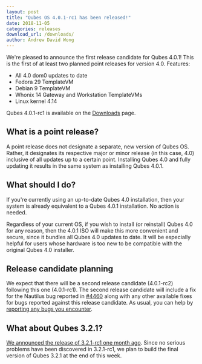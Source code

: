 ```yaml
---
layout: post
title: "Qubes OS 4.0.1-rc1 has been released!"
date: 2018-11-05
categories: releases
download_url: /downloads/
author: Andrew David Wong
---
```


We're pleased to announce the first release candidate for Qubes 4.0.1!
This is the first of at least two planned point releases for version 4.0.
Features:

- All 4.0 dom0 updates to date
- Fedora 29 TemplateVM
- Debian 9 TemplateVM
- Whonix 14 Gateway and Workstation TemplateVMs
- Linux kernel 4.14

Qubes 4.0.1-rc1 is available on the [Downloads] page.


What is a point release?
------------------------

A point release does not designate a separate, new version of Qubes OS.
Rather, it designates its respective major or minor release (in this
case, 4.0) inclusive of all updates up to a certain point. Installing
Qubes 4.0 and fully updating it results in the same system as installing
Qubes 4.0.1.


What should I do?
-----------------

If you're currently using an up-to-date Qubes 4.0 installation, then
your system is already equivalent to a Qubes 4.0.1 installation. No
action is needed.

Regardless of your current OS, if you wish to install (or reinstall)
Qubes 4.0 for any reason, then the 4.0.1 ISO will make this more
convenient and secure, since it bundles all Qubes 4.0 updates to date.
It will be especially helpful for users whose hardware is too new to be
compatible with the original Qubes 4.0 installer.


Release candidate planning
--------------------------

We expect that there will be a second release candidate (4.0.1-rc2) following
this one (4.0.1-rc1). The second release candidate will include a fix for the
Nautilus bug reported in [#4460] along with any other available fixes for bugs
reported against this release candidate. As usual, you can help by [reporting
any bugs you encounter][reporting-bugs].


What about Qubes 3.2.1?
-----------------------

[We announced the release of 3.2.1-rc1 one month ago][3.2.1]. Since no serious
problems have been discovered in 3.2.1-rc1, we plan to build the final version
of Qubes 3.2.1 at the end of this week.


[Downloads]: https://www.qubes-os.org/downloads/
[#4460]: https://github.com/QubesOS/qubes-issues/issues/4460
[reporting-bugs]: https://www.qubes-os.org/doc/reporting-bugs/
[3.2.1]: https://www.qubes-os.org/news/2018/10/05/qubes-321-rc1/

